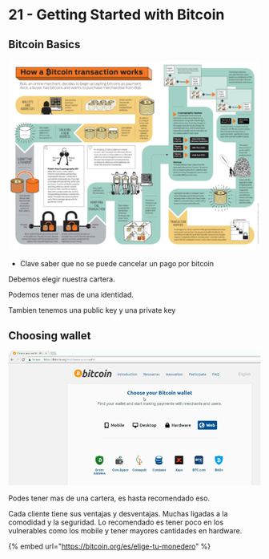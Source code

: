 # 21 - Getting Started with Bitcoin

## Bitcoin Basics

![](../../.gitbook/assets/imagen%20%28347%29.png)

* Clave saber que no se puede cancelar un pago por bitcoin

Debemos elegir nuestra cartera.

Podemos tener mas de una identidad. 

Tambien tenemos una public key y una private key

## Choosing wallet

![](../../.gitbook/assets/imagen%20%28336%29.png)

Podes tener mas de una cartera, es hasta recomendado eso.

Cada cliente tiene sus ventajas y desventajas. Muchas ligadas a la comodidad y la seguridad. Lo recomendado es tener poco en los vulnerables como los mobile y tener mayores cantidades en hardware.

{% embed url="https://bitcoin.org/es/elige-tu-monedero" %}





